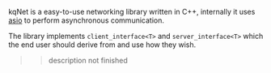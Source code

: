 kqNet is a easy-to-use networking library written in C++, internally it uses [asio](https://think-async.com/Asio/) to perform asynchronous communication.

The library implements `client_interface<T>` and `server_interface<T>` which the end user should derive from and use how they wish.

>> description not finished


